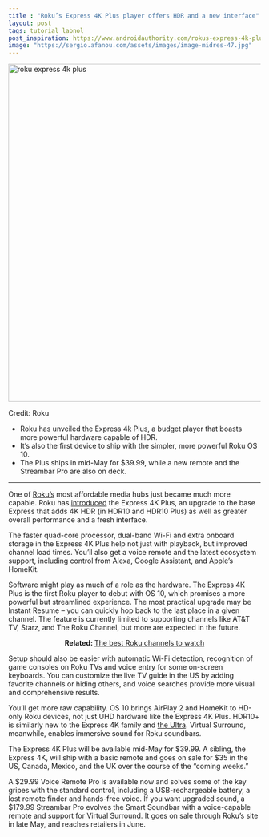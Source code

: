 ```yaml
---
title : "Roku’s Express 4K Plus player offers HDR and a new interface"
layout: post
tags: tutorial labnol
post_inspiration: https://www.androidauthority.com/rokus-express-4k-plus-os-10-1217653/
image: "https://sergio.afanou.com/assets/images/image-midres-47.jpg"
---
```


<p><html><body><img class="size-large wp-image-1217666 noname aa-img" title="roku express 4k plus" src="https://cdn57.androidauthority.net/wp-content/uploads/2021/04/roku-express-4k-plus-1200x675.jpg" alt="roku express 4k plus" width="1200" height="675" data-attachment-id="1217666" srcset="https://cdn57.androidauthority.net/wp-content/uploads/2021/04/roku-express-4k-plus-1200x675.jpg 1200w, https://cdn57.androidauthority.net/wp-content/uploads/2021/04/roku-express-4k-plus-300x170.jpg 300w, https://cdn57.androidauthority.net/wp-content/uploads/2021/04/roku-express-4k-plus-768x432.jpg 768w, https://cdn57.androidauthority.net/wp-content/uploads/2021/04/roku-express-4k-plus-1536x864.jpg 1536w, https://cdn57.androidauthority.net/wp-content/uploads/2021/04/roku-express-4k-plus-16x9.jpg 16w, https://cdn57.androidauthority.net/wp-content/uploads/2021/04/roku-express-4k-plus-32x18.jpg 32w, https://cdn57.androidauthority.net/wp-content/uploads/2021/04/roku-express-4k-plus-28x16.jpg 28w, https://cdn57.androidauthority.net/wp-content/uploads/2021/04/roku-express-4k-plus-56x32.jpg 56w, https://cdn57.androidauthority.net/wp-content/uploads/2021/04/roku-express-4k-plus-64x36.jpg 64w, https://cdn57.androidauthority.net/wp-content/uploads/2021/04/roku-express-4k-plus-712x400.jpg 712w, https://cdn57.androidauthority.net/wp-content/uploads/2021/04/roku-express-4k-plus-1000x563.jpg 1000w, https://cdn57.androidauthority.net/wp-content/uploads/2021/04/roku-express-4k-plus-792x446.jpg 792w, https://cdn57.androidauthority.net/wp-content/uploads/2021/04/roku-express-4k-plus-1280x720.jpg 1280w, https://cdn57.androidauthority.net/wp-content/uploads/2021/04/roku-express-4k-plus-840x472.jpg 840w, https://cdn57.androidauthority.net/wp-content/uploads/2021/04/roku-express-4k-plus-1340x754.jpg 1340w, https://cdn57.androidauthority.net/wp-content/uploads/2021/04/roku-express-4k-plus-770x433.jpg 770w, https://cdn57.androidauthority.net/wp-content/uploads/2021/04/roku-express-4k-plus-356x200.jpg 356w, https://cdn57.androidauthority.net/wp-content/uploads/2021/04/roku-express-4k-plus-675x380.jpg 675w, https://cdn57.androidauthority.net/wp-content/uploads/2021/04/roku-express-4k-plus.jpg 1920w" sizes="(max-width: 1200px) 100vw, 1200px" /></p>
<div class="aa-img-source-credit">
<div class="aa-img-source-and-credit full">
<div class="aa-img-source text-right"><span>Credit:</span> Roku</div>
</div>
</div>
<div class="aa_tldr_text">
<ul>
<li>Roku has unveiled the Express 4k Plus, a budget player that boasts more powerful hardware capable of HDR.</li>
<li>It&#8217;s also the first device to ship with the simpler, more powerful Roku OS 10.</li>
<li>The Plus ships in mid-May for $39.99, while a new remote and the Streambar Pro are also on deck.</li>
</ul>
</div><hr>
<p>One of <a href="https://www.androidauthority.com/roku-streaming-player-1042389/">Roku&#8217;s</a> most affordable media hubs just became much more capable. Roku has <a href="https://newsroom.roku.com/news/2021/04/roku-introduces-powerful-roku-express-4k-and-rechargeable/ltagg-h2-1618319457">introduced</a> the Express 4K Plus, an upgrade to the base Express that adds 4K HDR (in HDR10 and HDR10 Plus) as well as greater overall performance and a fresh interface.</p>
<p>The faster quad-core processor, dual-band Wi-Fi and extra onboard storage in the Express 4K Plus help not just with playback, but improved channel load times. You&#8217;ll also get a voice remote and the latest ecosystem support, including control from Alexa, Google Assistant, and Apple&#8217;s HomeKit.</p>
<p>Software might play as much of a role as the hardware. The Express 4K Plus is the first Roku player to debut with OS 10, which promises a more powerful but streamlined experience. The most practical upgrade may be Instant Resume – you can quickly hop back to the last place in a given channel. The feature is currently limited to supporting channels like AT&amp;T TV, Starz, and The Roku Channel, but more are expected in the future.</p>
<p style="text-align: center;"><strong>Related: </strong><a href="https://www.androidauthority.com/best-roku-channels-1186807/">The best Roku channels to watch</a></p>
<p>Setup should also be easier with automatic Wi-Fi detection, recognition of game consoles on Roku TVs and voice entry for some on-screen keyboards. You can customize the live TV guide in the US by adding favorite channels or hiding others, and voice searches provide more visual and comprehensive results.</p>
<p>You&#8217;ll get more raw capability. OS 10 brings AirPlay 2 and HomeKit to HD-only Roku devices, not just UHD hardware like the Express 4K Plus. HDR10+ is similarly new to the Express 4K family and <a href="https://www.androidauthority.com/roku-ultra-review-1210785/">the Ultra</a>. Virtual Surround, meanwhile, enables immersive sound for Roku soundbars.</p>
<p>The Express 4K Plus will be available mid-May for $39.99. A sibling, the Express 4K, will ship with a basic remote and goes on sale for $35 in the US, Canada, Mexico, and the UK over the course of the &#8220;coming weeks.&#8221;</p>
<p>A $29.99 Voice Remote Pro is available now and solves some of the key gripes with the standard control, including a USB-rechargeable battery, a lost remote finder and hands-free voice. If you want upgraded sound, a $179.99 Streambar Pro evolves the Smart Soundbar with a voice-capable remote and support for Virtual Surround. It goes on sale through Roku&#8217;s site in late May, and reaches retailers in June.</p>
</body></html></p>
